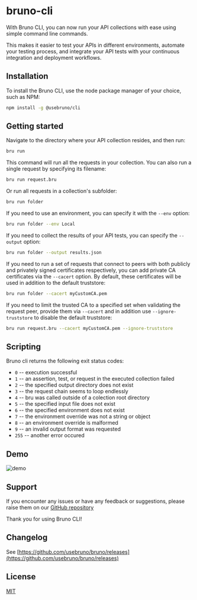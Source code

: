 # bruno-cli

With Bruno CLI, you can now run your API collections with ease using simple command line commands.

This makes it easier to test your APIs in different environments, automate your testing process, and integrate your API tests with your continuous integration and deployment workflows.

## Installation

To install the Bruno CLI, use the node package manager of your choice, such as NPM:

```bash
npm install -g @usebruno/cli
```

## Getting started

Navigate to the directory where your API collection resides, and then run:

```bash
bru run
```

This command will run all the requests in your collection. You can also run a single request by specifying its filename:

```bash
bru run request.bru
```

Or run all requests in a collection's subfolder:

```bash
bru run folder
```

If you need to use an environment, you can specify it with the `--env` option:

```bash
bru run folder --env Local
```

If you need to collect the results of your API tests, you can specify the `--output` option:

```bash
bru run folder --output results.json
```

If you need to run a set of requests that connect to peers with both publicly and privately signed certificates respectively, you can add private CA certificates via the `--cacert` option. By default, these certificates will be used in addition to the default truststore:

```bash
bru run folder --cacert myCustomCA.pem
```

If you need to limit the trusted CA to a specified set when validating the request peer, provide them via `--cacert` and in addition use `--ignore-truststore` to disable the default truststore:

```bash
bru run request.bru --cacert myCustomCA.pem --ignore-truststore
```

## Scripting

Bruno cli returns the following exit status codes:

- `0` -- execution successful
- `1` -- an assertion, test, or request in the executed collection failed
- `2` -- the specified output directory does not exist
- `3` -- the request chain seems to loop endlessly
- `4` -- bru was called outside of a colection root directory
- `5` -- the specified input file does not exist
- `6` -- the specified environment does not exist
- `7` -- the environment override was not a string or object
- `8` -- an environment override is malformed
- `9` -- an invalid output format was requested
- `255` -- another error occured

## Demo

![demo](assets/images/cli-demo.png)

## Support

If you encounter any issues or have any feedback or suggestions, please raise them on our [GitHub repository](https://github.com/usebruno/bruno)

Thank you for using Bruno CLI!

## Changelog

<!-- An absolute link is used here because npm treats links differently -->

See [https://github.com/usebruno/bruno/releases](https://github.com/usebruno/bruno/releases)

## License

[MIT](license.md)
